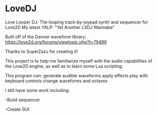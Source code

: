 # LoveDJ
Love Looper DJ: The looping track-by-joypad synth and sequencer for Love2D
My latest YALP:
  "Yet Another LSDJ Wannabe" 

Built off of the Denver waveform library: https://love2d.org/forums/viewtopic.php?t=79499

Thanks to SuperZazu for creating it!

This project is to help me familiarize myself with the audio capabilities of the Love2D engine, as well as to learn some Lua scripting. 

This program can:
  generate audible waveforms
  apply effects
  play with keyboard controls
  change waveforms and octaves
  
I still have some work including: 

  -Build sequencer
  
  -Create GUI
 
